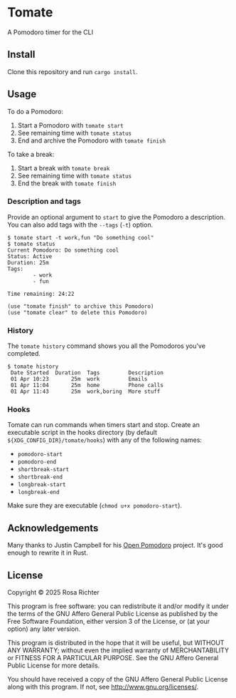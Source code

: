 # Tomate

A Pomodoro timer for the CLI

## Install

Clone this repository and run `cargo install`.

## Usage

To do a Pomodoro:

1. Start a Pomodoro with `tomate start`
2. See remaining time with `tomate status`
3. End and archive the Pomodoro with `tomate finish`

To take a break:

1. Start a break with `tomate break`
2. See remaining time with `tomate status`
3. End the break with `tomate finish`

### Description and tags

Provide an optional argument to `start` to give the Pomodoro a description.
You can also add tags with the `--tags` (`-t`) option.

```console
$ tomate start -t work,fun "Do something cool"
$ tomate status
Current Pomodoro: Do something cool
Status: Active
Duration: 25m
Tags:
        - work
        - fun

Time remaining: 24:22

(use "tomate finish" to archive this Pomodoro)
(use "tomate clear" to delete this Pomodoro)
```

### History

The `tomate history` command shows you all the Pomodoros you've completed.

```console
$ tomate history
 Date Started  Duration  Tags         Description
 01 Apr 10:23       25m  work         Emails
 01 Apr 11:04       25m  home         Phone calls
 01 Apr 11:43       25m  work,boring  More stuff
```

### Hooks

Tomate can run commands when timers start and stop.
Create an executable script in the hooks directory (by default `${XDG_CONFIG_DIR}/tomate/hooks`)
with any of the following names:

- `pomodoro-start`
- `pomodoro-end`
- `shortbreak-start`
- `shortbreak-end`
- `longbreak-start`
- `longbreak-end`

Make sure they are executable (`chmod u+x pomodoro-start`).

## Acknowledgements

Many thanks to Justin Campbell for his [Open Pomodoro](https://github.com/open-pomodoro/openpomodoro-cli) project.
It's good enough to rewrite it in Rust.

## License

Copyright © 2025 Rosa Richter

This program is free software: you can redistribute it and/or modify it under the terms of the GNU Affero General Public License as published by the Free Software Foundation, either version 3 of the License, or (at your option) any later version.

This program is distributed in the hope that it will be useful, but WITHOUT ANY WARRANTY; without even the implied warranty of MERCHANTABILITY or FITNESS FOR A PARTICULAR PURPOSE.  See the GNU Affero General Public License for more details.

You should have received a copy of the GNU Affero General Public License along with this program.  If not, see <http://www.gnu.org/licenses/>.
